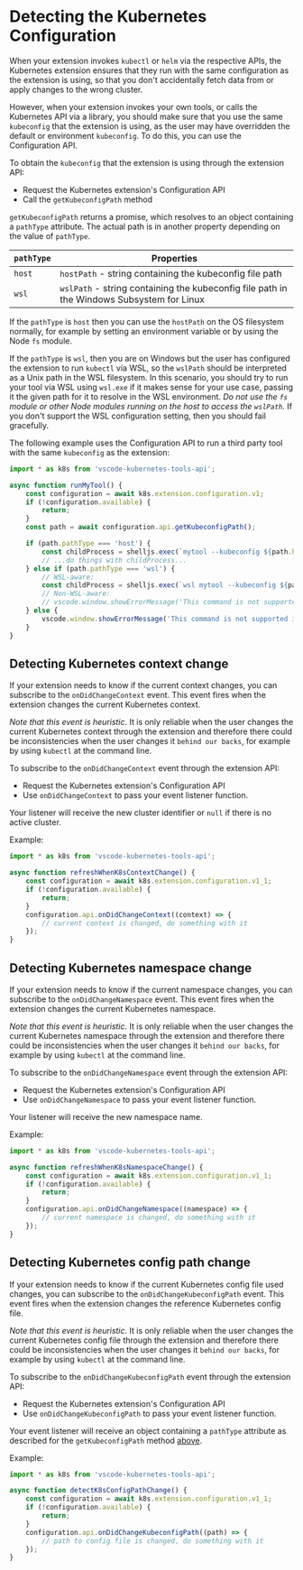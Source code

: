 # Detecting the Kubernetes Configuration

When your extension invokes `kubectl` or `helm` via the respective APIs, the Kubernetes
extension ensures that they run with the same configuration as the extension is using,
so that you don't accidentally fetch data from or apply changes to the wrong cluster.

However, when your extension invokes your own tools, or calls the Kubernetes API via a
library, you should make sure that you use the same `kubeconfig` that the extension is
using, as the user may have overridden the default or environment `kubeconfig`.  To do
this, you can use the Configuration API.

To obtain the `kubeconfig` that the extension is using through the extension API:

* Request the Kubernetes extension's Configuration API
* Call the `getKubeconfigPath` method

`getKubeconfigPath` returns a promise, which resolves to an object containing a `pathType`
attribute.  The actual path is in another property depending on the value of `pathType`.

| `pathType`   | Properties                                                           |
|--------------|----------------------------------------------------------------------|
| `host`       | `hostPath` - string containing the kubeconfig file path                                   |
| `wsl`        | `wslPath` - string containing the kubeconfig file path in the Windows Subsystem for Linux |

If the `pathType` is `host` then you can use the `hostPath` on the OS filesystem normally,
for example by setting an environment variable or by using the Node `fs` module.

If the `pathType` is `wsl`, then you are on Windows but the user has configured the extension
to run `kubectl` via WSL, so the `wslPath` should be interpreted as a Unix path in the WSL
filesystem.  In this scenario, you should try to run your tool via WSL using `wsl.exe` if it
makes sense for your use case, passing it the given path for it to resolve in the WSL environment.
_Do not use the `fs` module or other Node modules running on the host to access the `wslPath`._
If you don't support the WSL configuration setting, then you should fail gracefully.

The following example uses the Configuration API to run a third party tool with the same
`kubeconfig` as the extension:

```javascript
import * as k8s from 'vscode-kubernetes-tools-api';

async function runMyTool() {
    const configuration = await k8s.extension.configuration.v1;
    if (!configuration.available) {
        return;
    }
    const path = await configuration.api.getKubeconfigPath();

    if (path.pathType === 'host') {
        const childProcess = shelljs.exec(`mytool --kubeconfig ${path.hostPath}`);
        // ...do things with childProcess...
    } else if (path.pathType === 'wsl') {
        // WSL-aware:
        const childProcess = shelljs.exec(`wsl mytool --kubeconfig ${path.wslPath}`);
        // Non-WSL-aware:
        // vscode.window.showErrorMessage('This command is not supported on WSL.');
    } else {
        vscode.window.showErrorMessage('This command is not supported in your current configuration.');
    }
}
```

## Detecting Kubernetes context change

If your extension needs to know if the current context changes, you can subscribe to the `onDidChangeContext` event.
This event fires when the extension changes the current Kubernetes context.

*Note that this event is heuristic*. It is only reliable when the user changes the current Kubernetes context through the extension and therefore there could be inconsistencies when the user changes it `behind our backs`, for example by using `kubectl` at the command line.

To subscribe to the `onDidChangeContext` event through the extension API:

* Request the Kubernetes extension's Configuration API
* Use `onDidChangeContext` to pass your event listener function.

Your listener will receive the new cluster identifier or `null` if there is no active cluster.

Example:

```javascript
import * as k8s from 'vscode-kubernetes-tools-api';

async function refreshWhenK8sContextChange() {
    const configuration = await k8s.extension.configuration.v1_1;
    if (!configuration.available) {
        return;
    }
    configuration.api.onDidChangeContext((context) => {
        // current context is changed, do something with it
    });
}
```

## Detecting Kubernetes namespace change

If your extension needs to know if the current namespace changes, you can subscribe to the `onDidChangeNamespace` event.
This event fires when the extension changes the current Kubernetes namespace.

*Note that this event is heuristic*. It is only reliable when the user changes the current Kubernetes namespace through the extension and therefore there could be inconsistencies when the user changes it `behind our backs`, for example by using `kubectl` at the command line.

To subscribe to the `onDidChangeNamespace` event through the extension API:

* Request the Kubernetes extension's Configuration API
* Use `onDidChangeNamespace` to pass your event listener function.

Your listener will receive the new namespace name.

Example:

```javascript
import * as k8s from 'vscode-kubernetes-tools-api';

async function refreshWhenK8sNamespaceChange() {
    const configuration = await k8s.extension.configuration.v1_1;
    if (!configuration.available) {
        return;
    }
    configuration.api.onDidChangeNamespace((namespace) => {
        // current namespace is changed, do something with it
    });
}
```

## Detecting Kubernetes config path change

If your extension needs to know if the current Kubernetes config file used changes, you can subscribe to the `onDidChangeKubeconfigPath` event.
This event fires when the extension changes the reference Kubernetes config file.

*Note that this event is heuristic*. It is only reliable when the user changes the current Kubernetes config file through the extension and therefore there could be inconsistencies when the user changes it `behind our backs`, for example by using `kubectl` at the command line.

To subscribe to the `onDidChangeKubeconfigPath` event through the extension API:

* Request the Kubernetes extension's Configuration API
* Use `onDidChangeKubeconfigPath` to pass your event listener function.

Your event listener will receive an object containing a `pathType` attribute as described for the `getKubeconfigPath` method [above](#Detecting-the-kubernetes-configuration).

Example:

```javascript
import * as k8s from 'vscode-kubernetes-tools-api';

async function detectK8sConfigPathChange() {
    const configuration = await k8s.extension.configuration.v1_1;
    if (!configuration.available) {
        return;
    }
    configuration.api.onDidChangeKubeconfigPath((path) => {
        // path to config file is changed, do something with it
    });
}
```
